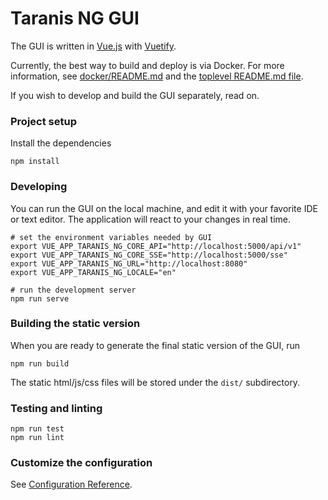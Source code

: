 # Taranis NG GUI

The GUI is written in [Vue.js](https://vuejs.org/) with [Vuetify](https://vuetifyjs.com/en/).

Currently, the best way to build and deploy is via Docker. For more information, see [docker/README.md](../../docker/README.md) and the [toplevel README.md file](../../README.md).

If you wish to develop and build the GUI separately, read on.

### Project setup

Install the dependencies

```
npm install
```

### Developing

You can run the GUI on the local machine, and edit it with your favorite IDE or text editor. The application will react to your changes in real time.

```
# set the environment variables needed by GUI
export VUE_APP_TARANIS_NG_CORE_API="http://localhost:5000/api/v1"
export VUE_APP_TARANIS_NG_CORE_SSE="http://localhost:5000/sse"
export VUE_APP_TARANIS_NG_URL="http://localhost:8080"
export VUE_APP_TARANIS_NG_LOCALE="en"

# run the development server
npm run serve
```

### Building the static version

When you are ready to generate the final static version of the GUI, run

```
npm run build
```

The static html/js/css files will be stored under the `dist/` subdirectory.

### Testing and linting

```
npm run test
npm run lint
```

### Customize the configuration

See [Configuration Reference](https://cli.vuejs.org/config/).
